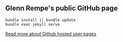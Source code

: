 ## Glenn Rempe's public GitHub page

````
bundle install || bundle update
bundle exec jekyll serve
````

[Read more about Github hosted user pages](https://help.github.com/articles/using-jekyll-with-pages/)


